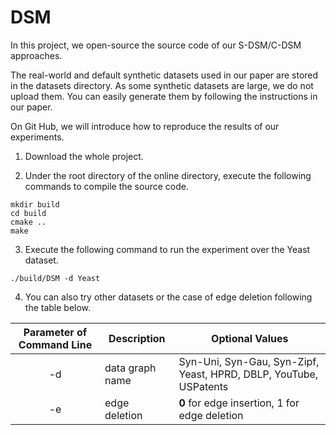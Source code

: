 # DSM

In this project, we open-source the source code of our S-DSM/C-DSM approaches.

The real-world and default synthetic datasets used in our paper are stored in the datasets directory. As some synthetic datasets are large, we do not upload them. You can easily generate them by following the instructions in our paper.

On Git Hub, we will introduce how to reproduce the results of our experiments.

1. Download the whole project.

2. Under the root directory of the online directory, execute the following commands to compile the source code.

```
mkdir build
cd build
cmake ..
make
```

3. Execute the following command to run the experiment over the Yeast dataset.

```
./build/DSM -d Yeast
```

4. You can also try other datasets or the case of edge deletion following the table below.

| Parameter of Command Line | Description | Optional Values |
| :-----------: | ----------- | ----------- |
| -d | data graph name | Syn-Uni, Syn-Gau, Syn-Zipf, Yeast, HPRD, DBLP, YouTube, USPatents|
| -e | edge deletion | **0** for edge insertion, 1 for edge deletion |
